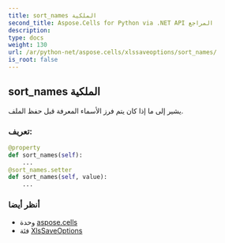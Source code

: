 ```yaml
---
title: sort_names الملكية
second_title: Aspose.Cells for Python via .NET API المراجع
description:
type: docs
weight: 130
url: /ar/python-net/aspose.cells/xlssaveoptions/sort_names/
is_root: false
---
```

##  sort_names الملكية

يشير إلى ما إذا كان يتم فرز الأسماء المعرفة قبل حفظ الملف.
###  تعريف:
```python
@property
def sort_names(self):
    ...
@sort_names.setter
def sort_names(self, value):
    ...
```

###  أنظر أيضا
* وحدة [aspose.cells](../../)
* فئة [XlsSaveOptions](/cells/ar/python-net/aspose.cells/xlssaveoptions)
